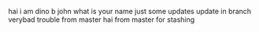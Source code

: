 hai i am dino b john
what is your name
just some updates
update in branch verybad
trouble from master
hai from master
for stashing
